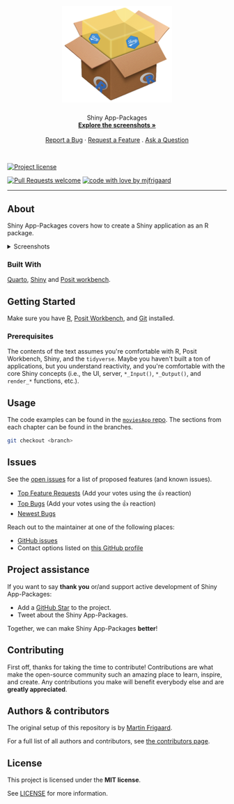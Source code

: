 <h1 align="center">

<a href="https://github.com/mjfrigaard/shinyap">
<!-- Please provide path to your logo here -->
<img src="images/shinyap_logo.png" alt="Logo" width="50%" height="50%"/>
</a>

</h1>

<p align="center">
Shiny App-Packages <br /> <a href="#about"><strong>Explore the screenshots
»</strong></a> <br /> <br />
<a href="https://github.com/mjfrigaard/shinyap/issues/new?assignees=&labels=bug&template=01_BUG_REPORT.md&title=bug%3A+">Report
a Bug</a> ·
<a href="https://github.com/mjfrigaard/shinyap/issues/new?assignees=&labels=enhancement&template=02_FEATURE_REQUEST.md&title=feat%3A+">Request
a Feature</a> .
<a href="https://github.com/mjfrigaard/shinyap/issues/new?assignees=&labels=question&template=04_SUPPORT_QUESTION.md&title=support%3A+">Ask
a Question</a>
</p>

<p align="center">
<br />

[![Project
license](https://img.shields.io/badge/LICENSE-MIT-blue)](https://github.com/mjfrigaard/shinyap/LICENSE.md)

[![Pull Requests
welcome](https://img.shields.io/badge/PRs-welcome-ff69b4.svg?style=flat-square)](https://github.com/mjfrigaard/shinyap/issues?q=is%3Aissue+is%3Aopen+label%3A%22help+wanted%22)
[![code with love by
mjfrigaard](https://img.shields.io/badge/%3C%2F%3E%20with%20%E2%99%A5%20by-mjfrigaard-ff1414.svg?style=flat-square)](https://github.com/mjfrigaard)
</p>

------------------------------------------------------------------------

## About 

Shiny App-Packages covers how to create a Shiny application as an R package.

<!--
> **\[?\]** Provide general information about your project here. What
> problem does it (intend to) solve? What is the purpose of your
> project? Why did you undertake it? You don't have to answer all the
> questions -- just the ones relevant to your project.
-->

<details>

<summary>Screenshots</summary>

<br>

<!--
 > ![](images/screen_shot_01.png)
 > ![](images/screen_shot_02.png)
-->
 

|     Developing apps in inst/       |      Handling dependencies         |
|:----------------------------------:|:----------------------------------:|
| <img src="images/screen_shot_01.png" title="Developing apps in inst/" width="100%"/> | <img src="images/screen_shot_02.png" title="Handling dependencies" width="100%"/> |

</details>

### Built With 

[Quarto](https://quarto.org/), [Shiny](https://shiny.posit.co/) and [Posit workbench](https://posit.co/products/enterprise/workbench/).

<!--
> **\[?\]** Please provide the technologies that are used in the
> project.
-->

## Getting Started 

Make sure you have [R](https://cran.r-project.org/), [Posit Workbench](https://posit.co/products/enterprise/workbench/), and [Git](https://git-scm.com/) installed.

### Prerequisites 

The contents of the text assumes you're comfortable with R, Posit Workbench, Shiny, and the `tidyverse`. Maybe you haven't built a ton of applications, but you understand reactivity, and you're comfortable with the core Shiny concepts (i.e., the UI, server, `*_Input()`, `*_Output()`, and `render_*` functions, etc.).


## Usage 

The code examples can be found in the [`moviesApp` repo](https://github.com/mjfrigaard/moviesApp). The sections from each chapter can be found in the branches. 

```bash
git checkout <branch>
```


## Issues 

See the [open
issues](https://github.com/mjfrigaard/shinyap/issues) for a list
of proposed features (and known issues).

-   [Top Feature
    Requests](https://github.com/mjfrigaard/shinyap/issues?q=label%3Aenhancement+is%3Aopen+sort%3Areactions-%2B1-desc)
    (Add your votes using the 👍 reaction)
-   [Top
    Bugs](https://github.com/mjfrigaard/shinyap/issues?q=is%3Aissue+is%3Aopen+label%3Abug+sort%3Areactions-%2B1-desc)
    (Add your votes using the 👍 reaction)
-   [Newest
    Bugs](https://github.com/mjfrigaard/shinyap/issues?q=is%3Aopen+is%3Aissue+label%3Abug)

<!--
> **\[?\]** Provide additional ways to contact the project
> maintainer/maintainers.
-->

Reach out to the maintainer at one of the following places:

-   [GitHub
    issues](https://github.com/mjfrigaard/shinyap/issues/new?assignees=&labels=question&template=04_SUPPORT_QUESTION.md&title=support%3A+)
-   Contact options listed on [this GitHub
    profile](https://github.com/mjfrigaard)

## Project assistance 

If you want to say **thank you** or/and support active development of
Shiny App-Packages:

-   Add a [GitHub Star](https://github.com/mjfrigaard/shinyap) to
    the project.
-   Tweet about the Shiny App-Packages.

Together, we can make Shiny App-Packages **better**!

## Contributing 

First off, thanks for taking the time to contribute! Contributions are
what make the open-source community such an amazing place to learn,
inspire, and create. Any contributions you make will benefit everybody
else and are **greatly appreciated**.

## Authors & contributors

The original setup of this repository is by
[Martin Frigaard](https://github.com/mjfrigaard).

For a full list of all authors and contributors, see [the contributors
page](https://github.com/mjfrigaard/shinyap/contributors).

## License 

This project is licensed under the **MIT license**.

See [LICENSE](LICENSE) for more information.

<!--

## Acknowledgements {#acknowledgements}


> **\[?\]** If your work was funded by any organization or institution,
> acknowledge their support here. In addition, if your work relies on
> other software libraries, or was inspired by looking at other work, it
> is appropriate to acknowledge this intellectual debt too.
-->
